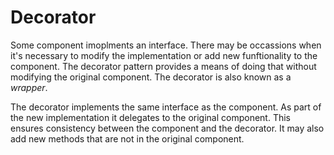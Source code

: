 Decorator
=========

Some component imoplments an interface.  There may be occassions when
it's necessary to modify the implementation or add new funftionality
to the component.  The decorator pattern provides a means of doing
that without modifying the original component.  The decorator is also
known as a _wrapper_.

The decorator implements the same interface as the component.  As part
of the new implementation it delegates to the original component.
This ensures consistency between the component and the decorator. It
may also add new methods that are not in the original component.


